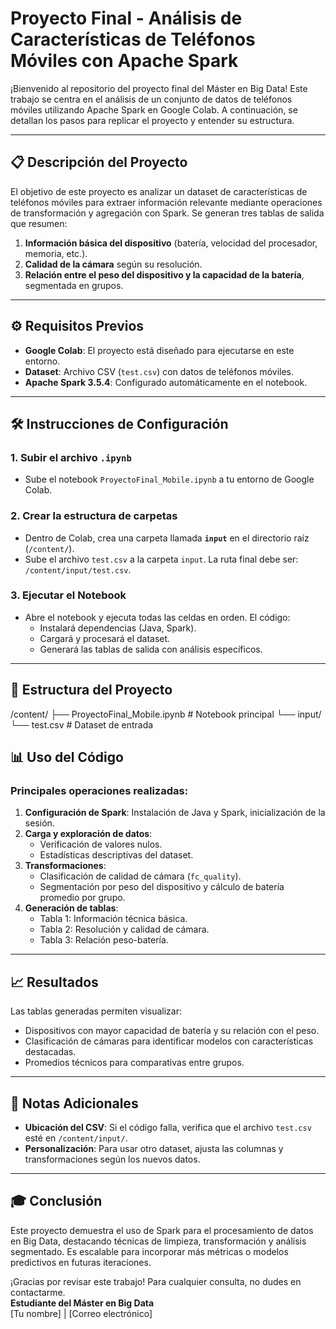 # Proyecto Final - Análisis de Características de Teléfonos Móviles con Apache Spark

¡Bienvenido al repositorio del proyecto final del Máster en Big Data! Este trabajo se centra en el análisis de un conjunto de datos de teléfonos móviles utilizando Apache Spark en Google Colab. A continuación, se detallan los pasos para replicar el proyecto y entender su estructura.

---

## 📋 Descripción del Proyecto
El objetivo de este proyecto es analizar un dataset de características de teléfonos móviles para extraer información relevante mediante operaciones de transformación y agregación con Spark. Se generan tres tablas de salida que resumen:
1. **Información básica del dispositivo** (batería, velocidad del procesador, memoria, etc.).
2. **Calidad de la cámara** según su resolución.
3. **Relación entre el peso del dispositivo y la capacidad de la batería**, segmentada en grupos.

---

## ⚙️ Requisitos Previos
- **Google Colab**: El proyecto está diseñado para ejecutarse en este entorno.
- **Dataset**: Archivo CSV (`test.csv`) con datos de teléfonos móviles.
- **Apache Spark 3.5.4**: Configurado automáticamente en el notebook.

---

## 🛠️ Instrucciones de Configuración

### 1. Subir el archivo `.ipynb`
- Sube el notebook `ProyectoFinal_Mobile.ipynb` a tu entorno de Google Colab.

### 2. Crear la estructura de carpetas
- Dentro de Colab, crea una carpeta llamada **`input`** en el directorio raíz (`/content/`).
- Sube el archivo `test.csv` a la carpeta `input`. La ruta final debe ser:  
  `/content/input/test.csv`.

### 3. Ejecutar el Notebook
- Abre el notebook y ejecuta todas las celdas en orden. El código:
  - Instalará dependencias (Java, Spark).
  - Cargará y procesará el dataset.
  - Generará las tablas de salida con análisis específicos.

---

## 📂 Estructura del Proyecto
/content/
├── ProyectoFinal_Mobile.ipynb # Notebook principal
└── input/
└── test.csv # Dataset de entrada

## 📊 Uso del Código
### Principales operaciones realizadas:
1. **Configuración de Spark**: Instalación de Java y Spark, inicialización de la sesión.
2. **Carga y exploración de datos**:
   - Verificación de valores nulos.
   - Estadísticas descriptivas del dataset.
3. **Transformaciones**:
   - Clasificación de calidad de cámara (`fc_quality`).
   - Segmentación por peso del dispositivo y cálculo de batería promedio por grupo.
4. **Generación de tablas**:
   - Tabla 1: Información técnica básica.
   - Tabla 2: Resolución y calidad de cámara.
   - Tabla 3: Relación peso-batería.

---

## 📈 Resultados
Las tablas generadas permiten visualizar:
- Dispositivos con mayor capacidad de batería y su relación con el peso.
- Clasificación de cámaras para identificar modelos con características destacadas.
- Promedios técnicos para comparativas entre grupos.

---

## 🚨 Notas Adicionales
- **Ubicación del CSV**: Si el código falla, verifica que el archivo `test.csv` esté en `/content/input/`.
- **Personalización**: Para usar otro dataset, ajusta las columnas y transformaciones según los nuevos datos.

---

## 🎓 Conclusión
Este proyecto demuestra el uso de Spark para el procesamiento de datos en Big Data, destacando técnicas de limpieza, transformación y análisis segmentado. Es escalable para incorporar más métricas o modelos predictivos en futuras iteraciones.

¡Gracias por revisar este trabajo! Para cualquier consulta, no dudes en contactarme.  
**Estudiante del Máster en Big Data**  
[Tu nombre] | [Correo electrónico]  
